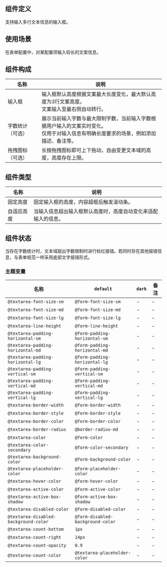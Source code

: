 ## 组件定义

支持输入多行文本信息的输入框。

## 使用场景

在表单配置中，对某配置项输入较长的文案信息。

## 组件构成

| 名称 | 说明  |
| --- | ---  |
| 输入框 | 输入框默认高度根据文案最大长度变化，最大默认高度为3行文案高度。 <br /> 文案输入至最右侧自动转行。 |
| 字数统计（可选）| 展示当前输入字数与最大限制字数，当前输入字数根据用户输入的文案实时变化。 <br /> 仅用于对输入信息有明确长度要求的场景，例如添加描述、备注等。 |
| 拖拽图标（可选） | 长按拖拽图标即可上下拖动，自由变更文本域的高度，高度存在上限。 |

## 组件类型

| 名称 | 说明  |
| --- | ---  |
| 固定高度 | 固定输入框的高度，内容超框后触发滚动条。 |
| 自适应高度 | 当输入信息超出输入框默认高度时，高度自动变化来适配输入的信息。 |

## 组件状态

当存在字数统计时，文本域超出字数限制时进行标红报错。若同时存在其他报错信息，与表单规范一样采用底部文字报错形式。

### 主题变量

| 名称 | `default` | `dark` | 备注 |
| --- | --- | --- | --- |
| `@textarea-font-size-sm` | `@form-font-size-sm` | - | - |
| `@textarea-font-size-md` | `@form-font-size-md` | - | - |
| `@textarea-font-size-lg` | `@form-font-size-lg` | - | - |
| `@textarea-line-height` | `@form-line-height` | - | - |
| `@textarea-padding-horizontal-sm` | `@form-padding-horizontal-sm` | - | - |
| `@textarea-padding-horizontal-md` | `@form-padding-horizontal-md` | - | - |
| `@textarea-padding-horizontal-lg` | `@form-padding-horizontal-lg` | - | - |
| `@textarea-padding-vertical-sm` | `@form-padding-vertical-sm` | - | - |
| `@textarea-padding-vertical-md` | `@form-padding-vertical-md` | - | - |
| `@textarea-padding-vertical-lg` | `@form-padding-vertical-lg` | - | - |
| `@textarea-border-width` | `@form-border-width` | - | - |
| `@textarea-border-style` | `@form-border-style` | - | - |
| `@textarea-border-color` | `@form-border-color` | - | - |
| `@textarea-border-radius` | `@border-radius-md` | - | - |
| `@textarea-color` | `@form-color` | - | - |
| `@textarea-color-secondary` | `@form-color-secondary` | - | - |
| `@textarea-background-color` | `@form-background-color` | - | - |
| `@textarea-placeholder-color` | `@form-placeholder-color` | - | - |
| `@textarea-hover-color` | `@form-hover-color` | - | - |
| `@textarea-active-color` | `@form-active-color` | - | - |
| `@textarea-active-box-shadow` | `@form-active-box-shadow` | - | - |
| `@textarea-disabled-color` | `@form-disabled-color` | - | - |
| `@textarea-disabled-background-color` | `@form-disabled-background-color` | - | - |
| `@textarea-count-bottom` | `1px` | - | - |
| `@textarea-count-right` | `14px` | - | - |
| `@textarea-count-opacity` | `0.9` | - | - |
| `@textarea-count-color` | `@textarea-placeholder-color` | - | - |
